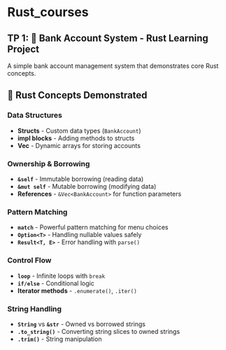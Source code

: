 # Rust_courses

## TP 1:  🏦 Bank Account System - Rust Learning Project

A simple bank account management system that demonstrates core Rust concepts.

## 🎯 Rust Concepts Demonstrated

### **Data Structures**
- **Structs** - Custom data types (`BankAccount`)
- **impl blocks** - Adding methods to structs
- **Vec<T>** - Dynamic arrays for storing accounts

### **Ownership & Borrowing**
- **`&self`** - Immutable borrowing (reading data)
- **`&mut self`** - Mutable borrowing (modifying data)
- **References** - `&Vec<BankAccount>` for function parameters

### **Pattern Matching**
- **`match`** - Powerful pattern matching for menu choices
- **`Option<T>`** - Handling nullable values safely
- **`Result<T, E>`** - Error handling with `parse()`

### **Control Flow**
- **`loop`** - Infinite loops with `break`
- **`if/else`** - Conditional logic
- **Iterator methods** - `.enumerate()`, `.iter()`

### **String Handling**
- **`String`** vs **`&str`** - Owned vs borrowed strings
- **`.to_string()`** - Converting string slices to owned strings
- **`.trim()`** - String manipulation